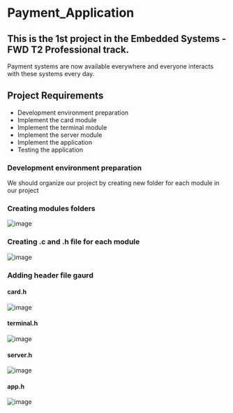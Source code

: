 # Payment_Application
This is the 1st project in the Embedded Systems - FWD T2 Professional track.
---
Payment systems are now available everywhere and everyone interacts with these systems every day.
## Project Requirements
- Development environment preparation
- Implement the card module
- Implement the terminal module
- Implement the server module
- Implement the application
- Testing the application
### Development environment preparation
We should organize our project by creating new folder for each module in our project
### Creating modules folders
![image](https://user-images.githubusercontent.com/87614712/186470518-4d4de2f2-3735-412e-86a8-e1088069ef6a.png)
### Creating .c and .h file for each module
![image](https://user-images.githubusercontent.com/87614712/186470860-47d9ebea-9cdb-402b-ad72-1944d61c17f1.png)
### Adding header file gaurd
#### card.h
![image](https://user-images.githubusercontent.com/87614712/186471215-136f84f7-c33f-4dfe-8d53-54b00bb01250.png)
#### terminal.h
![image](https://user-images.githubusercontent.com/87614712/186471256-dfccbfa8-3587-4550-94eb-5a0d45099536.png)
#### server.h
![image](https://user-images.githubusercontent.com/87614712/186471286-0656b3d8-2fd5-4fff-957f-6c74ff80fbdb.png)
#### app.h
![image](https://user-images.githubusercontent.com/87614712/186471321-9ad7647f-b9fc-463b-9b19-ca062c0c7cc8.png)




